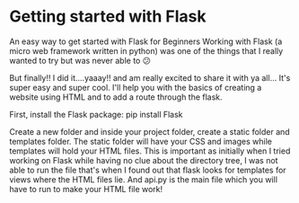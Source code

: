 # Getting started with Flask
An easy way to get started with Flask for Beginners
Working with Flask (a micro web framework written in python) was one of the things that I really wanted to try but was never able to 😕


But finally!! I did it….yaaay!! and am really excited to share it with ya all… It's super easy and super cool.
I'll help you with the basics of creating a website using HTML and to add a route through the flask.


First, install the Flask package: pip install Flask


Create a new folder and inside your project folder, create a static folder and templates folder.
The static folder will have your CSS and images while templates will hold your HTML files. This is important as initially when I tried working on Flask while having no clue about the directory tree, I was not able to run the file that's when I found out that flask looks for templates for views where the HTML files lie. And api.py is the main file which you will have to run to make your HTML file work!
